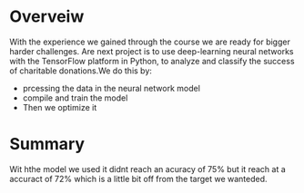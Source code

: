 # Overveiw
With the experience we gained through the course we are ready for bigger harder challenges. Are next project is to use deep-learning neural networks with the TensorFlow platform in Python, to analyze and classify the success of charitable donations.We do this by:
* prcessing the data in the neural network model
* compile and train the model 
* Then we optimize it 
# Summary 
Wit hthe model we used it didnt reach an acuracy of 75% but it reach at a accuract of 72% which is a little bit off from the target we wanteded. 
